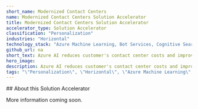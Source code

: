 ```yaml
---
short_name: Modernized Contact Centers
name: Modernized Contact Centers Solution Accelerator
title: Modernized Contact Centers Solution Accelerator
accelerator_type: Solution Accelerator
classification: "Personalization"
industries: "Horizontal"
technology_stack: "Azure Machine Learning, Bot Services, Cognitive Search, Cognitive Services"
github_url: na
short_text: Azure AI reduces customer's contact center costs and improves user experience.
hero_image: 
description: Azure AI reduces customer's contact center costs and improves user experience.
tags: "\"Personalization\", \"Horizontal\", \"Azure Machine Learning\", \"Bot Services\", \"Cognitive Search\", \"Cognitive Services\", \"Solution Accelerator\""
---
```

​​## About this Solution Accelerator

More information coming soon.